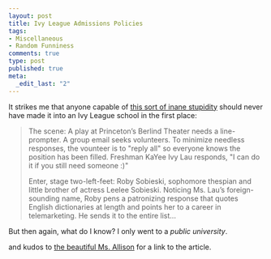 ```yaml
--- 
layout: post
title: Ivy League Admissions Policies
tags: 
- Miscellaneous
- Random Funniness
comments: true
type: post
published: true
meta: 
  _edit_last: "2"
---
```

It strikes me that anyone capable of <a href="http://www.ivygateblog.com/2008/04/famous-chicks-brother-kind-of-a-jerkan-epistolary-drama-in-three-acts/">this sort of inane stupidity</a> should never have made it into an Ivy League school in the first place:
<blockquote>The scene: A play at Princeton’s Berlind Theater needs a line-prompter. A group email seeks volunteers. To minimize needless responses, the vounteer is to "reply all" so everyone knows the position has been filled. Freshman KaYee Ivy Lau responds, "I can do it if you still need someone :)"

Enter, stage two-left-feet: Roby Sobieski, sophomore thespian and little brother of actress Leelee Sobieski. Noticing Ms. Lau’s foreign-sounding name, Roby pens a patronizing response that quotes English dictionaries at length and points her to a career in telemarketing. He sends it to the entire list...</blockquote>
But then again, what do I know? I only went to a <em>public university</em>.

and kudos to <a href="http://itsmejulia.com/post/40897764/why-i-wish-i-went-to-princeton-part-736-of-14850">the beautiful Ms. Allison</a> for a link to the article.
